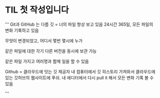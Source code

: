 # TIL 첫 작성입니다

'''
Git과 GitHub 는 다름
깃 = 너의 파일 항상 보고 있음 24시간 365일, 모든 파일의 변화 기록하고 있음

무엇이 변경되었고, 어디서 몇번 몇시에 누가

같은 파일에 대한 각기 다른 버전을 동시에 보관 가능

같은 파일 가지고 여러명과 함께 일을 할 수 있음

Github = 클라우드에 잇는 깃 제공자
    내 컴퓨터에서 깃 히스토리 가져와서 클라우드에 있는
    깃허브의 웹사이트에 푸쉬.
    내 에디터에서 다시 pull it 해서 모든 변화 기록 볼 수 있음

'''
